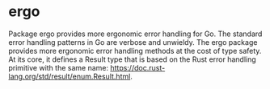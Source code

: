 # ergo

Package ergo provides more ergonomic error handling for Go. The standard error
handling patterns in Go are verbose and unwieldy. The ergo package provides
more ergonomic error handling methods at the cost of type safety. At its core,
it defines a Result type that is based on the Rust error handling primitive
with the same name: https://doc.rust-lang.org/std/result/enum.Result.html.
